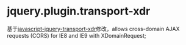 # jquery.plugin.transport-xdr
 基于[javascript-jquery-transport-xdr](https://github.com/gfdev/javascript-jquery-transport-xdr)修改，allows cross-domain AJAX requests (CORS) for IE8 and IE9 with XDomainRequest;